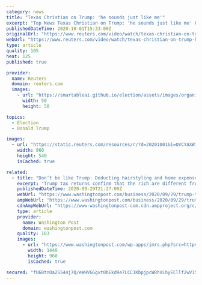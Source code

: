 ```yaml
---
category: news
title: "Texas Christian on Trump: 'he sounds just like me'"
excerpt: "Top News Texas Christian on Trump: 'he sounds just like me' Posted . In a golf cart decked out with a \"Trump 2020\" flag, Bernadette McLeroy and her husband tout President Donald T"
publishedDateTime: 2020-10-01T15:33:00Z
originalUrl: "https://www.reuters.com/video/watch/texas-christian-on-trump-he-sounds-just-id719990071?chan=94w50zwf"
webUrl: "https://www.reuters.com/video/watch/texas-christian-on-trump-he-sounds-just-id719990071?chan=94w50zwf"
type: article
quality: 105
heat: 125
published: true

provider:
  name: Reuters
  domain: reuters.com
  images:
    - url: "https://smartableai.github.io/election/assets/images/organizations/reuters.com-50x50.jpg"
      width: 50
      height: 50

topics:
  - Election
  - Donald Trump

images:
  - url: "https://static.reuters.com/resources/r/?d=20201001&i=OVCYAXWIN&r=OVCYAXWIN&t=2"
    width: 960
    height: 540
    isCached: true

related:
  - title: "Don’t be like Trump: Deducting hairstyling and home expenses from your taxes could get you in trouble with the IRS"
    excerpt: "Trump tax returns confirm that the rich are different from you and me. So, no, you cannot deduct the cost of getting your hair cut and styled"
    publishedDateTime: 2020-09-29T21:27:00Z
    webUrl: "https://www.washingtonpost.com/business/2020/09/29/trump-tax-return-personal-expenses/"
    ampWebUrl: "https://www.washingtonpost.com/business/2020/09/29/trump-tax-return-personal-expenses/?outputType=amp"
    cdnAmpWebUrl: "https://www-washingtonpost-com.cdn.ampproject.org/c/s/www.washingtonpost.com/business/2020/09/29/trump-tax-return-personal-expenses/?outputType=amp"
    type: article
    provider:
      name: Washington Post
      domain: washingtonpost.com
    quality: 103
    images:
      - url: "https://www.washingtonpost.com/wp-apps/imrs.php?src=https://arc-anglerfish-washpost-prod-washpost.s3.amazonaws.com/public/GCRX5UX4JQI6VMHEGUHE4YGMSE.jpg&w=1440"
        width: 1440
        height: 960
        isCached: true

secured: "fU68tnOa2S544j7Q/eWHVGGgvt0bEkd9e7LCC1KbpjpcWRhVLhyECllf2wV15T/pnWGIX8dz+eCcH5lLTPohuXPHLa5ZbIT9yY9NDrdjUwNzCXo/wNUVPbLsi1r0xz+8aBVxL1VvqaXYitSuVjIcU6nFbfAY6utzi2ml49N/KvwkjCIfEr8JswSUjnkmM4VqgZcq2MFVnMVc9f3bzPCsm3gb7FFF7xB+nA5QuF21/qBhwMOPyqyk2YELvu029a/v+OoR8PXqG3dVTUG9XoCW6vo/t+7nEPxzwNi7iUQfEPCBEgFcJgocBwB+5ZINnnSwQBN5MfPLQNe1i6AYyP/nSNeTvj7rQ7/3sUceQBaKAOM=;5hCRkXIzczKfVerCvErJOw=="
---
```


